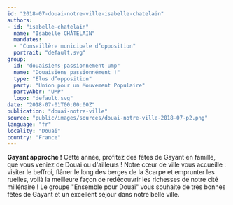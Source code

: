 ```yaml
---
id: "2018-07-douai-notre-ville-isabelle-chatelain"
authors:
- id: "isabelle-chatelain"
  name: "Isabelle CHÂTELAIN"
  mandates: 
  - "Conseillère municipale d’opposition"
  portrait: "default.svg"
group:
  id: "douaisiens-passionnement-ump"
  name: "Douaisiens passionnément !"
  type: "Élus d’opposition"
  party: "Union pour un Mouvement Populaire"
  partyAbbr: "UMP"
  logo: "default.svg"
date: "2018-07-01T00:00:00Z"
publication: "douai-notre-ville"
source: "public/images/sources/douai-notre-ville-2018-07-p2.png"
language: "fr"
locality: "Douai"
country: "France"
---
```


**Gayant approche !**
Cette année, profitez des fêtes de Gayant en famille, que vous veniez de Douai ou d'ailleurs ! Notre cœur de ville vous accueille : visiter le beffroi, flâner le long des berges de la Scarpe et emprunter les ruelles, voilà la meilleure façon de redécouvrir les richesses de notre cité millénaire !
Le groupe "Ensemble pour Douai" vous souhaite de très bonnes fêtes de Gayant et un excellent séjour dans notre belle ville.
